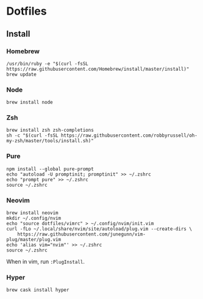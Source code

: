 # Dotfiles

## Install

### Homebrew

```
/usr/bin/ruby -e "$(curl -fsSL https://raw.githubusercontent.com/Homebrew/install/master/install)"
brew update
```

### Node

```
brew install node
```

### Zsh

```
brew install zsh zsh-completions
sh -c "$(curl -fsSL https://raw.githubusercontent.com/robbyrussell/oh-my-zsh/master/tools/install.sh)"
```

### Pure

```
npm install --global pure-prompt
echo "autoload -U promptinit; promptinit" >> ~/.zshrc
echo "prompt pure" >> ~/.zshrc
source ~/.zshrc
```

### Neovim

```
brew install neovim
mkdir ~/.config/nvim
echo "source dotfiles/vimrc" > ~/.config/nvim/init.vim
curl -fLo ~/.local/share/nvim/site/autoload/plug.vim --create-dirs \
    https://raw.githubusercontent.com/junegunn/vim-plug/master/plug.vim
echo 'alias vim="nvim"' >> ~/.zshrc
source ~/.zshrc
```

When in vim, run `:PlugInstall`.

### Hyper

```
brew cask install hyper
```
